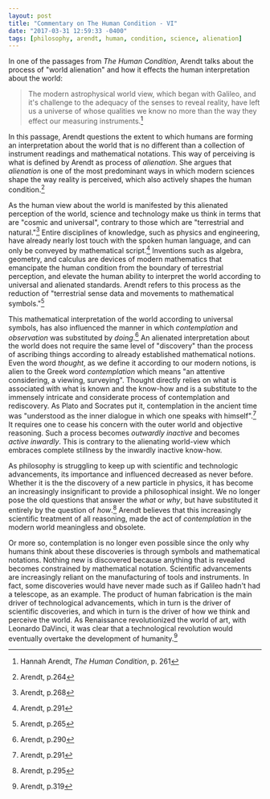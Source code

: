 ```yaml
---
layout: post
title: "Commentary on The Human Condition - VI"
date: "2017-03-31 12:59:33 -0400"
tags: [philosophy, arendt, human, condition, science, alienation]
---
```


In one of the passages from *The Human Condition*, Arendt talks about the process of "world alienation" and how it effects the human interpretation about the world:

> The modern astrophysical world view, which began with Galileo, and it's challenge to the adequacy of the senses to reveal reality, have left us a universe of whose qualities we know no more than the way they effect our measuring instruments.[^10db5f0c]

In this passage, Arendt questions the extent to which humans are forming an interpretation about the world that is no different than a collection of instrument readings and mathematical notations. This way of perceiving is what is defined by Arendt as process of *alienation*. She argues that *alienation* is one of the most predominant ways in which modern sciences shape the way reality is perceived, which also actively shapes the human condition.[^c2f10daf]

As the human view about the world is manifested by this alienated perception of the world, science and technology make us think in terms that are "cosmic and universal", contrary to those which are "terrestrial and natural."[^d2c33aab] Entire disciplines of knowledge, such as physics and engineering, have already nearly lost touch with the spoken human language, and can only be conveyed by mathematical script.[^10db5f1c] Inventions such as algebra, geometry, and calculus are devices of modern mathematics that emancipate the human condition from the boundary of terrestrial perception, and elevate the human ability to interpret the world according to universal and alienated standards. Arendt refers to this process as the reduction of "terrestrial sense data and movements to mathematical symbols."[^244cba7e]

This mathematical interpretation of the world according to universal symbols, has also influenced the manner in which *contemplation* and *observation* was substituted by *doing*.[^bad2a1b8] An alienated interpretation about the world does not   require the same level of "discovery" than the process of ascribing things according to already established mathematical notions. Even the word *thought*, as we define it according to our modern notions, is alien to the Greek word *contemplation* which means "an attentive considering, a viewing, surveying". Thought directly relies on what is associated with what is known and the know-how and is a substitute to the immensely intricate and considerate process of contemplation and rediscovery. As Plato and Socrates put it, contemplation in the ancient time was "understood as the inner dialogue in which one speaks with himself".[^4bd4172f] It requires one to cease his concern with the outer world and objective reasoning. Such a process becomes *outwardly inactive*  and becomes *active inwardly*. This is contrary to the alienating world-view which embraces complete stillness by the inwardly inactive know-how.

As philosophy is struggling to keep up with scientific and technologic advancements, its importance and influenced decreased as never before. Whether it is the the discovery of a new particle in physics, it has become an increasingly insignificant to provide a philosophical insight. We no longer pose the old questions that answer the *what* or *why*, but have substituted it entirely by the question of *how*.[^b83ed4e9] Arendt believes that this increasingly scientific treatment of all reasoning, made the act of *contemplation* in the modern world meaningless and obsolete.

Or more so, contemplation is no longer even possible since the only why humans think about these discoveries is through symbols and mathematical notations. Nothing new is discovered because anything that is revealed becomes constrained by mathematical notation. Scientific advancements are increasingly reliant on the manufacturing of tools and instruments. In fact, some discoveries would have never made such as if Galileo hadn't had a telescope, as an example. The product of human fabrication is the main driver of technological advancements, which in turn is the driver of scientific discoveries, and which in turn is the driver of how we think and perceive the world. As Renaissance revolutionized the world of art, with Leonardo DaVinci, it was clear that a technological revolution would eventually overtake the development of humanity.[^08b1c58b]

[^08b1c58b]: Arendt, p.319

[^21adea0d]: Hogan, Craig (2000). "Why is the universe just so?". *Reviews of Modern Physics*. 72 (4): 1149–1161. Retrieved from:[https://arxiv.org/abs/astro-ph/9909295](https://arxiv.org/abs/astro-ph/9909295)
[^10db5f0c]: Hannah Arendt, *The Human Condition*, p. 261
[^d2c33aab]: Arendt, p.268
[^c2f10daf]: Arendt, p.264
[^244cba7e]: Arendt, p.265
[^4bd4172f]: Arendt, p.291
[^bad2a1b8]: Arendt, p.290
[^b83ed4e9]: Arendt, p.295
[^8fc48ca7]: Arendt, p.296
[^9b452d98]: Arendt, sec.42
[^e0976831]: Arendt, p.303
[^10db5f1c]: Arendt, p.291
[^712b0164]: Arendt, p.313 footnote
[^f3bd9ae0]: Arendt, p.313
[^b16d28c8]: Arendt, p.307
[^cfa90862]: Arendt, p.305
